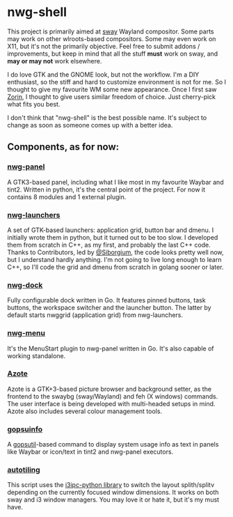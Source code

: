 # nwg-shell

This project is primarily aimed at [sway](https://github.com/swaywm/sway) Wayland compositor. Some parts may work on other wlroots-based compositors. 
Some may even work on X11, but it's not the primarily objective. Feel free to submit addons / improvements, but keep in mind that all the stuff **must**
work on sway, and **may or may not** work elsewhere.

I do love GTK and the GNOME look, but not the workflow. I'm a DIY enthusiast, so the stiff and hard to customize environment is not for me. So I thought to give 
my favourite WM some new appearance. Once I first saw [Zorin](https://zorinos.com), I thought to give users similar freedom of choice. Just cherry-pick what 
fits you best.

I don't think that "nwg-shell" is the best possible name. It's subject to change as soon as someone comes up with a better idea.

## Components, as for now:

### [nwg-panel](https://github.com/nwg-piotr/nwg-panel)

A GTK3-based panel, including what I like most in my favourite Waybar and tint2. Written in python, it's the central point of the project. For now it 
contains 8 modules and 1 external plugin.

### [nwg-launchers](https://github.com/nwg-piotr/nwg-launchers)

A set of GTK-based launchers: application grid, button bar and dmenu. I initially wrote them in python, but it turned out to be too slow. I developed them from
scratch in C++, as my first, and probably the last C++ code. Thanks to Contributors, led by [@Siborgium](https://github.com/Siborgium), the code looks pretty well
now, but I understand hardly anything. I'm not going to live long enough to learn C++, so I'll code the grid and dmenu from scratch in golang sooner or later.

### [nwg-dock](https://github.com/nwg-piotr/nwg-dock)

Fully configurable dock written in Go. It features pinned buttons, task buttons, the workspace switcher and the launcher button. The latter by default starts 
nwggrid (application grid) from nwg-launchers.

### [nwg-menu](https://github.com/nwg-piotr/nwg-menu)

It's the MenuStart plugin to nwg-panel written in Go. It's also capable of working standalone.

### [Azote](https://github.com/nwg-piotr/azote)

Azote is a GTK+3-based picture browser and background setter, as the frontend to the swaybg (sway/Wayland) and feh (X windows) commands. The user interface is being developed with multi-headed setups in mind. Azote also includes several colour management tools.

### [gopsuinfo](https://github.com/nwg-piotr/gopsuinfo)

A [gopsutil](https://github.com/shirou/gopsutil)-based command to display system usage info as text in panels like Waybar or icon/text in tint2 and nwg-panel executors.

### [autotiling](https://github.com/nwg-piotr/autotiling)

This script uses the [i3ipc-python library](https://github.com/altdesktop/i3ipc-python) to switch the layout splith/splitv depending on the currently focused
window dimensions. It works on both sway and i3 window managers. You may love it or hate it, but it's my must have.
